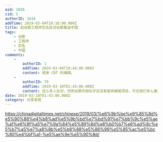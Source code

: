 ```yaml
---
aid: 1026
cid: 5
authorID: 1634
addTime: 2019-03-04T10:18:00.000Z
title: 前谷歌工程师实名反对谷歌重返中国
tags:
    - 谷歌
    - 工程师
    - 实名
    - 中国
comments:
    -
        authorID: 1
        addTime: 2019-03-04T10:44:00.000Z
        content: 感谢 CDT 的编辑。
    -
        authorID: 79
        addTime: 2019-03-10T01:43:00.000Z
        content: 这么多人反对，然而谷歌内部似乎还没有放弃蜻蜓项目，可见他们多么垂涎大陆市场这块肥肉。作为个人来说，我还是宁愿这样会来的话，还是不要了吧。
date: 2019-03-10T01:43:00.000Z
category: 分享发现
---
```


https://chinadigitaltimes.net/chinese/2019/03/%e6%9b%be%e9%85%8d%e5%90%88%e4%b8%ad%e5%9b%bd%e7%bd%91%e7%bb%9c%e5%ae%a1%e6%9f%a5%e7%9a%84%e5%89%8d%e8%b0%b7%e6%ad%8c%e5%b7%a5%e7%a8%8b%e5%b8%88%e5%86%99%e5%85%ac%e5%bc%80%e4%bf%a1-%e5%ae%9e%e5%90%8d/
